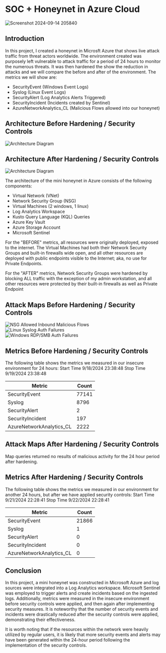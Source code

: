 # SOC + Honeynet in Azure Cloud
![Screenshot 2024-09-14 205840](https://github.com/user-attachments/assets/297486f1-c1ff-4e70-a26a-d8396e9aeff8)

## Introduction

In this project, I created a honeynet in Microsft Azure that shows live attack traffic from threat actors worldwide. The environment created was purposely left vulnerable to attack traffic for a period of 24 hours to monitor the numerous threats. It was then hardened the show the reduction in attacks and we will compare the before and after of the environment. The metrics we will show are:

- SecurityEvent (Windows Event Logs)
- Syslog (Linux Event Logs)
- SecurityAlert (Log Analytics Alerts Triggered)
- SecurityIncident (Incidents created by Sentinel)
- AzureNetworkAnalytics_CL (Malicious Flows allowed into our honeynet)

## Architecture Before Hardening / Security Controls
![Architecture Diagram](https://i.imgur.com/aBDwnKb.jpg)

## Architecture After Hardening / Security Controls
![Architecture Diagram](https://i.imgur.com/YQNa9Pp.jpg)

The architecture of the mini honeynet in Azure consists of the following components:

- Virtual Network (VNet)
- Network Security Group (NSG)
- Virtual Machines (2 windows, 1 linux)
- Log Analytics Workspace
- Kusto Query Language (KQL) Queries
- Azure Key Vault
- Azure Storage Account
- Microsoft Sentinel

For the "BEFORE" metrics, all resources were originally deployed, exposed to the internet. The Virtual Machines had both their Network Security Groups and built-in firewalls wide open, and all other resources are deployed with public endpoints visible to the Internet; aka, no use for Private Endpoints.

For the "AFTER" metrics, Network Security Groups were hardened by blocking ALL traffic with the exception of my admin workstation, and all other resources were protected by their built-in firewalls as well as Private Endpoint

## Attack Maps Before Hardening / Security Controls
![NSG Allowed Inbound Malicious Flows](https://github.com/user-attachments/assets/d32f46c1-7901-442a-b4da-81aa1c4d6d10)<br>
![Linux Syslog Auth Failures](https://github.com/user-attachments/assets/82b3d91c-7218-4f59-a47c-ab9fb5161e67)<br>
![Windows RDP/SMB Auth Failures](https://github.com/user-attachments/assets/cc1f729a-beaf-4c96-9525-f7033741c57d)<br>

## Metrics Before Hardening / Security Controls

The following table shows the metrics we measured in our insecure environment for 24 hours:
Start Time 9/18/2024 23:38:48
Stop Time 9/19/2024 23:38:48

| Metric                   | Count
| ------------------------ | -----
| SecurityEvent            | 77141
| Syslog                   | 8796
| SecurityAlert            | 2
| SecurityIncident         | 197
| AzureNetworkAnalytics_CL | 2222

## Attack Maps After Hardening / Security Controls

Map queries returned no results of malicious activity for the 24 hour period after hardening.

## Metrics After Hardening / Security Controls

The following table shows the metrics we measured in our environment for another 24 hours, but after we have applied security controls:
Start Time 9/21/2024 22:28:41
Stop Time	9/22/2024 22:28:41

| Metric                   | Count
| ------------------------ | -----
| SecurityEvent            | 21866
| Syslog                   | 1
| SecurityAlert            | 0
| SecurityIncident         | 0
| AzureNetworkAnalytics_CL | 0

## Conclusion

In this project, a mini honeynet was constructed in Microsoft Azure and log sources were integrated into a Log Analytics workspace. Microsoft Sentinel was employed to trigger alerts and create incidents based on the ingested logs. Additionally, metrics were measured in the insecure environment before security controls were applied, and then again after implementing security measures. It is noteworthy that the number of security events and incidents were drastically reduced after the security controls were applied, demonstrating their effectiveness.

It is worth noting that if the resources within the network were heavily utilized by regular users, it is likely that more security events and alerts may have been generated within the 24-hour period following the implementation of the security controls.
